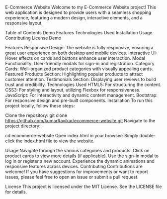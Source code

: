 ﻿E-Commerce Website
Welcome to my E-Commerce Website project! This web application is designed to provide users with a seamless shopping experience, featuring a modern design, interactive elements, and a responsive layout.

Table of Contents
Demo
Features
Technologies Used
Installation
Usage
Contributing
License
Demo

Features
Responsive Design: The website is fully responsive, ensuring a great user experience on both desktop and mobile devices.
Interactive UI: Hover effects on cards and buttons enhance user interaction.
Modal Functionality: User-friendly modals for sign-in and registration.
Category Cards: Well-organized product categories with visually appealing cards.
Featured Products Section: Highlighting popular products to attract customer attention.
Testimonials Section: Displaying user reviews to build trust and credibility.
Technologies Used
HTML5: For structuring the content.
CSS3: For styling and layout, utilizing Flexbox for responsiveness.
JavaScript: For interactivity and dynamic content management.
Bootstrap: For responsive design and pre-built components.
Installation
To run this project locally, follow these steps:

Clone the repository:
git clone https://github.com/kumarRavikar/ecommerce-website.git
Navigate to the project directory:


cd ecommerce-website
Open index.html in your browser: Simply double-click the index.html file to view the website.

Usage
Navigate through the various categories and products.
Click on product cards to view more details (if applicable).
Use the sign-in modal to log in or register a new account.
Experience the dynamic animations and responsive features across devices.
Contributing
Contributions are welcome! If you have suggestions for improvements or want to report issues, please feel free to open an issue or submit a pull request.

License
This project is licensed under the MIT License. See the LICENSE file for details.
